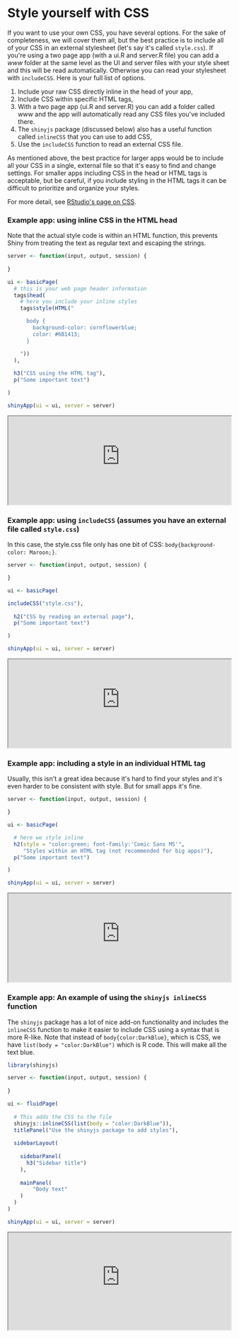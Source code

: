 # Style yourself with CSS

If you want to use your own CSS, you have several options. For the sake of completeness, we will cover them all, but the best practice is to include all of your CSS in an external stylesheet (let's say it's called `style.css`). If you're using a two page app (with a ui.R and server.R file) you can add a *www* folder at the same level as the UI and server files with your style sheet and this will be read automatically. Otherwise you can read your stylesheet with `includeCSS`. Here is your full list of options.

1. Include your raw CSS directly inline in the head of your app,
2. Include CSS within specific HTML tags,
3. With a two page app (ui.R and server.R) you can add a folder called *www* and the app will automatically read any CSS files you've included there.
4. The `shinyjs` package (discussed below) also has a useful function called `inlineCSS` that you can use to add CSS,
5. Use the `includeCSS` function to read an external CSS file.

As mentioned above, the best practice for larger apps would be to include all your CSS in a single, external file so that it's easy to find and change settings. For smaller apps including CSS in the head or HTML tags is acceptable, but be careful, if you include styling in the HTML tags it can be difficult to prioritize and organize your styles.

For more detail, see [RStudio's page on CSS](http://shiny.rstudio.com/articles/css.html).

### Example app: using inline CSS in the HTML head

Note that the actual style code is within an HTML function, this prevents Shiny from treating the text as regular text and escaping the strings.

```r
server <- function(input, output, session) {
  
}

ui <- basicPage(
  # this is your web page header information
  tags$head(
    # here you include your inline styles
    tags$style(HTML("

      body {
        background-color: cornflowerblue;
        color: #6B1413;
      }

    "))
  ),
  
  h3("CSS using the HTML tag"),
  p("Some important text")

)

shinyApp(ui = ui, server = server)
```

<iframe style="width:100%; height:200px;" src='http://shiny.nextlevelanalytics.com/apps/shinyapps/app6'></iframe>

### Example app: using `includeCSS` (assumes you have an external file called `style.css`)

In this case, the style.css file only has one bit of CSS: `body{background-color: Maroon;}`.

```r
server <- function(input, output, session) {

}

ui <- basicPage(

includeCSS("style.css"),
  
  h2("CSS by reading an external page"),
  p("Some important text")

)

shinyApp(ui = ui, server = server)
```

<iframe style="width:100%; height:200px;" src='http://shiny.nextlevelanalytics.com/apps/shinyapps/app7'></iframe>

### Example app: including a style in an individual HTML tag

Usually, this isn't a great idea because it's hard to find your styles and it's even harder to be consistent with style. But for small apps it's fine.

```r
server <- function(input, output, session) {

}

ui <- basicPage(

  # here we style inline
  h2(style = "color:green; font-family:'Comic Sans MS'", 
     "Styles within an HTML tag (not recommended for big apps)"),
  p("Some important text")

)

shinyApp(ui = ui, server = server)
```

<iframe style="width:100%; height:200px;" src='http://shiny.nextlevelanalytics.com/apps/shinyapps/app8'></iframe>

### Example app: An example of using the `shinyjs inlineCSS` function

The `shinyjs` package has a lot of nice add-on functionality and includes the `inlineCSS` function to make it easier to include CSS using a syntax that is more R-like. Note that instead of `body{color:DarkBlue}`, which is CSS, we have `list(body = "color:DarkBlue")` which is R code. This will make all the text blue.

```r
library(shinyjs)

server <- function(input, output, session) {
  
}

ui <- fluidPage(
  
  # This adds the CSS to the file
  shinyjs::inlineCSS(list(body = "color:DarkBlue")),
  titlePanel("Use the shinyjs package to add styles"),
  
  sidebarLayout(
    
    sidebarPanel(
      h3("Sidebar title")
    ), 
    
    mainPanel(
        "Body text"
    )
  )
)

shinyApp(ui = ui, server = server)
```

<iframe style="width:100%; height:220px;" src='http://shiny.nextlevelanalytics.com/apps/shinyapps/app9'></iframe>